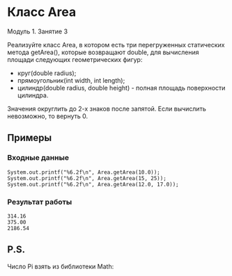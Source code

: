 # Класс Area
Модуль 1. Занятие 3

Реализуйте класс Area, в котором есть три перегруженных статических метода getArea(), которые возвращают double, для вычисления площади следующих геометрических фигур:
* круг(double radius);
* прямоугольник(int width, int length);
* цилиндр(double radius, double height) - полная площадь поверхности цилиндра.

Значения округлить до 2-х знаков после запятой. Если вычислить невозможно, то вернуть 0.

## Примеры

### Входные данные
```
System.out.printf("%6.2f\n", Area.getArea(10.0));
System.out.printf("%6.2f\n", Area.getArea(15, 25));
System.out.printf("%6.2f\n", Area.getArea(12.0, 17.0));
```
### Результат работы
```
314.16
375.00
2186.54
```

## P.S.
Число Pi взять из библиотеки Math: